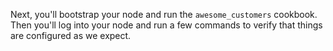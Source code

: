 Next, you'll bootstrap your node and run the `awesome_customers` cookbook. Then you'll log into your node and run a few commands to verify that things are configured as we expect.
